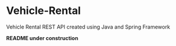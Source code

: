 # Vehicle-Rental
Vehicle Rental REST API created using Java and Spring Framework

<b>README under construction<b>
